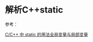 # 解析C++static

参考：

[C/C++ 中 static 的用法全局变量与局部变量](https://www.runoob.com/w3cnote/cpp-static-usage.html)

